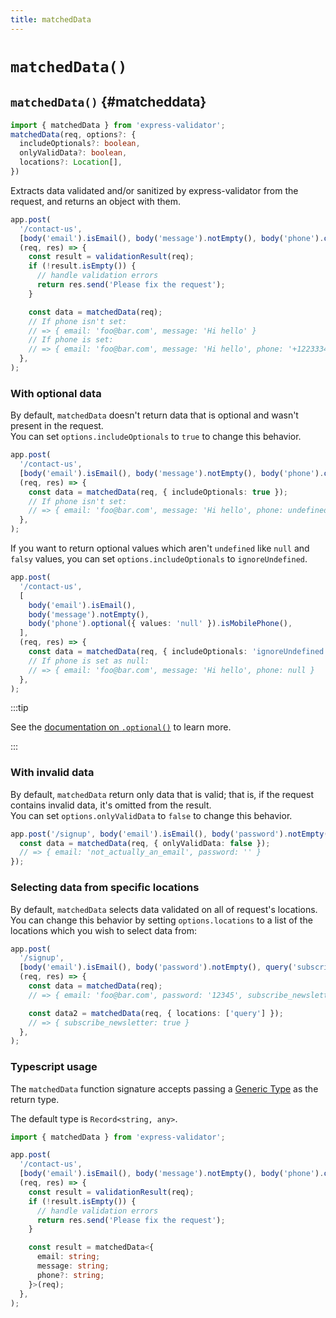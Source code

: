 ```yaml
---
title: matchedData
---
```


# `matchedData()`

## `matchedData()` {#matcheddata}

```ts
import { matchedData } from 'express-validator';
matchedData(req, options?: {
  includeOptionals?: boolean,
  onlyValidData?: boolean,
  locations?: Location[],
})
```

Extracts data validated and/or sanitized by express-validator from the request, and returns an object
with them.

```ts
app.post(
  '/contact-us',
  [body('email').isEmail(), body('message').notEmpty(), body('phone').optional().isMobilePhone()],
  (req, res) => {
    const result = validationResult(req);
    if (!result.isEmpty()) {
      // handle validation errors
      return res.send('Please fix the request');
    }

    const data = matchedData(req);
    // If phone isn't set:
    // => { email: 'foo@bar.com', message: 'Hi hello' }
    // If phone is set:
    // => { email: 'foo@bar.com', message: 'Hi hello', phone: '+1223334444' }
  },
);
```

### With optional data

By default, `matchedData` doesn't return data that is optional and wasn't present in the request.<br/>
You can set `options.includeOptionals` to `true` to change this behavior.

```ts
app.post(
  '/contact-us',
  [body('email').isEmail(), body('message').notEmpty(), body('phone').optional().isMobilePhone()],
  (req, res) => {
    const data = matchedData(req, { includeOptionals: true });
    // If phone isn't set:
    // => { email: 'foo@bar.com', message: 'Hi hello', phone: undefined }
  },
);
```

If you want to return optional values which aren't `undefined` like `null` and `falsy` values,
you can set `options.includeOptionals` to `ignoreUndefined`.

```ts
app.post(
  '/contact-us',
  [
    body('email').isEmail(),
    body('message').notEmpty(),
    body('phone').optional({ values: 'null' }).isMobilePhone(),
  ],
  (req, res) => {
    const data = matchedData(req, { includeOptionals: 'ignoreUndefined' });
    // If phone is set as null:
    // => { email: 'foo@bar.com', message: 'Hi hello', phone: null }
  },
);
```

:::tip

See the [documentation on `.optional()`](./validation-chain.md#optional) to learn more.

:::

### With invalid data

By default, `matchedData` return only data that is valid; that is, if the request contains invalid data,
it's omitted from the result.<br/>
You can set `options.onlyValidData` to `false` to change this behavior.

```ts
app.post('/signup', body('email').isEmail(), body('password').notEmpty(), (req, res) => {
  const data = matchedData(req, { onlyValidData: false });
  // => { email: 'not_actually_an_email', password: '' }
});
```

### Selecting data from specific locations

By default, `matchedData` selects data validated on all of request's locations.
You can change this behavior by setting `options.locations` to a list of the locations which you wish
to select data from:

```ts
app.post(
  '/signup',
  [body('email').isEmail(), body('password').notEmpty(), query('subscribe_newsletter').isBoolean()],
  (req, res) => {
    const data = matchedData(req);
    // => { email: 'foo@bar.com', password: '12345', subscribe_newsletter: true }

    const data2 = matchedData(req, { locations: ['query'] });
    // => { subscribe_newsletter: true }
  },
);
```

### Typescript usage

The `matchedData` function signature accepts passing a [Generic Type](https://www.typescriptlang.org/docs/handbook/2/generics.html) as the return type.

The default type is `Record<string, any>`.

```ts
import { matchedData } from 'express-validator';

app.post(
  '/contact-us',
  [body('email').isEmail(), body('message').notEmpty(), body('phone').optional().isMobilePhone()],
  (req, res) => {
    const result = validationResult(req);
    if (!result.isEmpty()) {
      // handle validation errors
      return res.send('Please fix the request');
    }

    const result = matchedData<{
      email: string;
      message: string;
      phone?: string;
    }>(req);
  },
);
```
